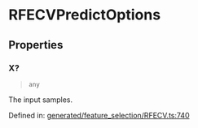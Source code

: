 # RFECVPredictOptions

## Properties

### X?

> `any`

The input samples.

Defined in:  [generated/feature\_selection/RFECV.ts:740](https://github.com/transitive-bullshit/scikit-learn-ts/blob/122b3c0/packages/sklearn/src/generated/feature_selection/RFECV.ts#L740)
